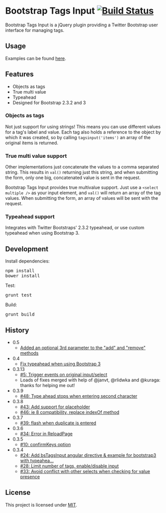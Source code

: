 # Bootstrap Tags Input [![Build Status](https://travis-ci.org/TimSchlechter/bootstrap-tagsinput.svg?branch=master)](https://travis-ci.org/TimSchlechter/bootstrap-tagsinput)
Bootstrap Tags Input is a jQuery plugin providing a Twitter Bootstrap user interface for managing tags.

## Usage
Examples can be found [here](http://timschlechter.github.com/bootstrap-tagsinput/examples/).

## Features
* Objects as tags
* True multi value
* Typeahead
* Designed for Bootstrap 2.3.2 and 3

### Objects as tags
Not just support for using strings! This means you can use different values
for a tag's label and value. Each tag also holds a reference to the object
by which it was created, so by calling <code>tagsinput('items')</code> an
array of the original items is returned.

### True multi value support
Other implementations just concatenate the values to a comma separated string.
This results in <code>val()</code> returning just this string, and when
submitting the form, only one big, concatenated value is sent in the request.

Bootstrap Tags Input provides true multivalue support. Just use a
<code>&lt;select multiple /&gt;</code> as your input element, and
<code>val()</code> will return an array of the tag values. When submitting the
form, an array of values will be sent with the request.

### Typeahead support
Integrates with Twitter Bootstraps' 2.3.2 typeahead, or use custom typeahead when using Bootstrap 3.

## Development
Install dependencies:
<pre>
npm install
bower install
</pre>
Test:
<pre>
grunt test
</pre>
Build:
<pre>
grunt build
</pre>

## History
- 0.5
  - [Added an optional 3rd parameter to the "add" and "remove" methods](https://github.com/TimSchlechter/bootstrap-tagsinput/pull/298)
- 0.4
  - [Fix typeahead when using Bootstrap 3](https://github.com/TimSchlechter/bootstrap-tagsinput/pull/73)
- 0.3.13
  -  [#5: Trigger events on original input/select](https://github.com/TimSchlechter/bootstrap-tagsinput/issues/5)
  -  Loads of fixes merged with help of @janvt, @rlidwka and @kuraga: thanks for helping me out!
- 0.3.9
  -  [#48: Type ahead stops when entering second character](https://github.com/TimSchlechter/bootstrap-tagsinput/issues/48)
- 0.3.8
  -  [#43: Add support for placeholder](https://github.com/TimSchlechter/bootstrap-tagsinput/pull/43)
  -  [#46: ie 8 compatibility, replace indexOf method](https://github.com/TimSchlechter/bootstrap-tagsinput/pull/46)
- 0.3.7
  -  [#39: flash when duplicate is entered](https://github.com/TimSchlechter/bootstrap-tagsinput/issues/39)
- 0.3.6
  -  [#34: Error in ReloadPage](https://github.com/TimSchlechter/bootstrap-tagsinput/issues/34)
- 0.3.5
  -  [#10: confirmKeys option](https://github.com/TimSchlechter/bootstrap-tagsinput/issues/10)
- 0.3.4
  -  [#24: Add bsTagsInput angular directive & example for bootstrap3 with typeahea...](https://github.com/TimSchlechter/bootstrap-tagsinput/pull/24)
  -  [#28: Limit number of tags, enable/disable input](https://github.com/TimSchlechter/bootstrap-tagsinput/pull/28)
  -  [#33: Avoid conflict with other selects when checking for value presence](https://github.com/TimSchlechter/bootstrap-tagsinput/pull/33)

## License
This project is licensed under [MIT](https://raw.github.com/TimSchlechter/bootstrap-tagsinput/master/LICENSE "Read more about the MIT license").
